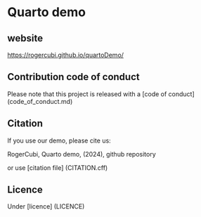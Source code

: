 # Quarto demo

## website 
https://rogercubi.github.io/quartoDemo/

## Contribution code of conduct

Please note that this project is released with a [code of conduct] (code_of_conduct.md)

## Citation

If you use our demo, please cite us:

RogerCubi, Quarto demo, (2024), github repository

or use [citation file] (CITATION.cff)

## Licence

Under [licence] (LICENCE)
